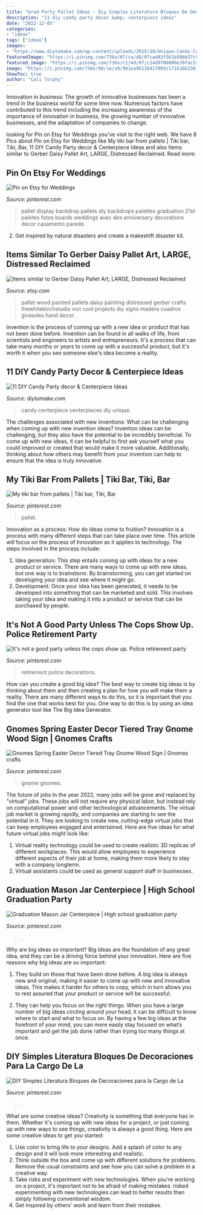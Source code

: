 ```yaml
---
title: "Grad Party Pallet Ideas - Diy Simples Literatura Bloques De Decoraciones Para La Cargo De La"
description: "11 diy candy party decor &amp; centerpiece ideas"
date: "2022-12-05"
categories:
- "ideas"
tags: ["ideas"]
images:
- "https://www.diytomake.com/wp-content/uploads/2015/10/Unique-Candy-Centerpieces.jpg"
featuredImage: "https://i.pinimg.com/736x/07/ca/d8/07cad83f561b50bb37c9147b21b6ad33--tiki-bars-beach-stuff.jpg"
featured_image: "https://i.pinimg.com/736x/c1/4d/97/c14d970600be70fac2a98a44321fe479.jpg"
image: "https://i.pinimg.com/736x/98/1e/a9/981ea9b126417003c171616b23619519--police-officer-retirement-party-police-birthday-party.jpg"
ShowToc: true
author: "Cali Torphy"
---
```



Innovation in business:
The growth of innovative businesses has been a trend in the business world for some time now. Numerous factors have contributed to this trend including the increasing awareness of the importance of innovation in business, the growing number of innovative businesses, and the adaptation of companies to change.

	

		
looking for Pin on Etsy for Weddings you've visit to the right web. We have 8 Pics about Pin on Etsy for Weddings like My tiki bar from pallets | Tiki bar, Tiki, Bar, 11 DIY Candy Party decor &amp; Centerpiece Ideas and also Items similar to Gerber Daisy Pallet Art, LARGE, Distressed Reclaimed. Read more:
		
    
## Pin On Etsy For Weddings

<img loading=lazy src="https://i.pinimg.com/736x/c1/4d/97/c14d970600be70fac2a98a44321fe479.jpg" onerror="this.onerror=null;this.src='https://tse4.mm.bing.net/th?id=OIP.sYT4WednT0Dm8nt7-oMTagHaLH&amp;pid=15.1';" alt="Pin on Etsy for Weddings">

_Source: pinterest.com_

>pallet display backdrop pallets diy backdrops palettes graduation 21st paletes fotos boards weddings avec des anniversary decorations decor casamento parede. 

	

2. Get inspired by natural disasters and create a makeshift disaster kit.

    
## Items Similar To Gerber Daisy Pallet Art, LARGE, Distressed Reclaimed

<img loading=lazy src="https://img.etsystatic.com/il/4c1111/1011592701/il_570xN.1011592701_618j.jpg?version=0" onerror="this.onerror=null;this.src='https://tse3.mm.bing.net/th?id=OIP.7gqJx-o5IzBHILU1qyQe4wHaMQ&amp;pid=15.1';" alt="Items similar to Gerber Daisy Pallet Art, LARGE, Distressed Reclaimed">

_Source: etsy.com_

>pallet wood painted pallets daisy painting distressed gerber crafts thewhitebirchstudio von cool projects diy signs madera cuadros girasoles hand decor. 

	

Invention is the process of coming up with a new idea or product that has not been done before. Invention can be found in all walks of life, from scientists and engineers to artists and entrepreneurs. It's a process that can take many months or years to come up with a successful product, but it's worth it when you see someone else's idea become a reality.

    
## 11 DIY Candy Party Decor &amp; Centerpiece Ideas

<img loading=lazy src="https://www.diytomake.com/wp-content/uploads/2015/10/Unique-Candy-Centerpieces.jpg" onerror="this.onerror=null;this.src='https://tse4.mm.bing.net/th?id=OIP.a5ZahKIFFe-MXjgnQdmZ3gHaE8&amp;pid=15.1';" alt="11 DIY Candy Party decor &amp; Centerpiece Ideas">

_Source: diytomake.com_

>candy centerpiece centerpieces diy unique. 

	

The challenges associated with new inventions: What can be challenging when coming up with new invention ideas?
invention ideas can be challenging, but they also have the potential to be incredibly beneficial. To come up with new ideas, it can be helpful to first ask yourself what you could improved or created that would make it more valuable. Additionally, thinking about how others may benefit from your invention can help to ensure that the idea is truly innovative.

    
## My Tiki Bar From Pallets | Tiki Bar, Tiki, Bar

<img loading=lazy src="https://i.pinimg.com/736x/07/ca/d8/07cad83f561b50bb37c9147b21b6ad33--tiki-bars-beach-stuff.jpg" onerror="this.onerror=null;this.src='https://tse3.mm.bing.net/th?id=OIP.Mzc4oyXkGD5oq-v1kLdsfgHaJ3&amp;pid=15.1';" alt="My tiki bar from pallets | Tiki bar, Tiki, Bar">

_Source: pinterest.com_

>pallet. 

	

Innovation as a process: How do ideas come to fruition?
Innovation is a process with many different steps that can take place over time. This article will focus on the process of Innovation as it applies to technology. The steps involved in the process include: 
1. Idea generation: This step entails coming up with ideas for a new product or service. There are many ways to come up with new ideas, but one way is to brainstorm. By brainstorming, you can get started on developing your idea and see where it might go. 
2. Development: Once your idea has been generated, it needs to be developed into something that can be marketed and sold. This involves taking your idea and making it into a product or service that can be purchased by people. 

    
## It&#039;s Not A Good Party Unless The Cops Show Up. Police Retirement Party

<img loading=lazy src="https://i.pinimg.com/736x/98/1e/a9/981ea9b126417003c171616b23619519--police-officer-retirement-party-police-birthday-party.jpg" onerror="this.onerror=null;this.src='https://tse4.mm.bing.net/th?id=OIP.-FH-4-vFyx9Jjq_qkcz2SQHaJ3&amp;pid=15.1';" alt="It&#039;s not a good party unless the cops show up. Police retirement party">

_Source: pinterest.com_

>retirement police decorations. 

	

How can you create a good big idea?
The best way to create big ideas is by thinking about them and then creating a plan for how you will make them a reality. There are many different ways to do this, so it is important that you find the one that works best for you. One way to do this is by using an idea generator tool like The Big Idea Generator.

    
## Gnomes Spring Easter Decor Tiered Tray Gnome Wood Sign | Gnomes Crafts

<img loading=lazy src="https://i.pinimg.com/736x/91/35/a6/9135a641bb41f096b12df26810289adb.jpg" onerror="this.onerror=null;this.src='https://tse4.mm.bing.net/th?id=OIP.Ylv-LelQH_kri4CEUGzgkwHaM6&amp;pid=15.1';" alt="Gnomes Spring Easter Decor Tiered Tray Gnome Wood Sign | Gnomes crafts">

_Source: pinterest.com_

>gnome gnomes. 

	

The future of jobs
In the year 2022, many jobs will be gone and replaced by "virtual" jobs. These jobs will not require any physical labor, but instead rely on computational power and other technological advancements. The virtual job market is growing rapidly, and companies are starting to see the potential in it. They are looking to create new, cutting-edge virtual jobs that can keep employees engaged and entertained. Here are five ideas for what future virtual jobs might look like: 
1. Virtual reality technology could be used to create realistic 3D replicas of different workplaces. This would allow employees to experience different aspects of their job at home, making them more likely to stay with a company longterm. 
2. Virtual assistants could be used as general support staff in businesses.

    
## Graduation Mason Jar Centerpiece | High School Graduation Party

<img loading=lazy src="https://i.pinimg.com/736x/66/8f/9d/668f9d274e2e775b77f1a50a02b27972.jpg" onerror="this.onerror=null;this.src='https://tse3.mm.bing.net/th?id=OIP.E0VmULA47m36wmINAZ9J8wHaJ3&amp;pid=15.1';" alt="Graduation Mason Jar Centerpiece | High school graduation party">

_Source: pinterest.com_

>. 

	

Why are big ideas so important?
Big ideas are the foundation of any great idea, and they can be a driving force behind your innovation. Here are five reasons why big ideas are so important:
1. They build on those that have been done before. A big idea is always new and original, making it easier to come up with new and innovative ideas. This makes it harder for others to copy, which in turn allows you to rest assured that your product or service will be successful.

2. They can help you focus on the right things. When you have a large number of big ideas circling around your head, it can be difficult to know where to start and what to focus on. By having a few big ideas at the forefront of your mind, you can more easily stay focused on what’s important and get the job done rather than trying too many things at once.

    
## DIY Simples Literatura Bloques De Decoraciones Para La Cargo De La

<img loading=lazy src="https://i.pinimg.com/736x/8f/b3/0d/8fb30d746cede2236ce4026263d3bf9f.jpg" onerror="this.onerror=null;this.src='https://tse3.mm.bing.net/th?id=OIP.Om0WIWEjuYm-zMZsUPys4gHaJ4&amp;pid=15.1';" alt="DIY Simples Literatura Bloques de Decoraciones para la Cargo de La">

_Source: pinterest.com_

>. 

	

What are some creative ideas?
Creativity is something that everyone has in them. Whether it's coming up with new ideas for a project, or just coming up with new ways to see things, creativity is always a good thing. Here are some creative ideas to get you started: 
1) Use color to bring life to your designs. Add a splash of color to any design and it will look more interesting and realistic. 
2) Think outside the box and come up with different solutions for problems. Remove the usual constraints and see how you can solve a problem in a creative way. 
3) Take risks and experiment with new technologies. When you're working on a project, it's important not to be afraid of making mistakes. risked experimenting with new technologies can lead to better results than simply following conventional wisdom. 
4) Get inspired by others' work and learn from their mistakes.

